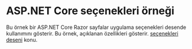 # <a name="aspnet-core-options-sample"></a>ASP.NET Core seçenekleri örneği

Bu örnek bir ASP.NET Core Razor sayfalar uygulama seçenekleri desende kullanımını gösterir. Bu örnek, açıklanan özellikleri gösterir. [seçenekleri deseni](https://docs.microsoft.com/aspnet/core/fundamentals/configuration/options) konu.
